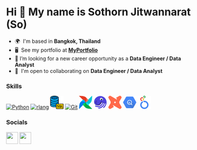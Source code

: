 Hi 👋 My name is Sothorn Jitwannarat (So)
=========================================

* 🌍  I'm based in **Bangkok, Thailand**
* 🖥️  See my portfolio at **[MyPortfolio](https://sothorn-j.notion.site/sothorn-j/Hi-I-m-Sothorn-452a515c97c2456a81a922516422545a)**
* 🤔  I’m looking for a new career opportunity as a **Data Engineer / Data Analyst**
* 🤝  I'm open to collaborating on **Data Engineer / Data Analyst**

### Skills


<p align="left">
<a href="https://www.python.org/" target="_blank" rel="noreferrer"><img src="https://raw.githubusercontent.com/danielcranney/readme-generator/main/public/icons/skills/python-colored.svg" width="36" height="36" alt="Python" /></a>
<a href="https://www.r-project.org/" target="_blank" rel="noreferrer"><img src="https://raw.githubusercontent.com/danielcranney/readme-generator/main/public/icons/skills/rlang-colored.svg" width="36" height="36" alt="rlang" /></a>
<a href="https://www.sqltutorial.org/" target="_blank" rel="noreferrer"><img src="./images/SQL.png" width="36" height="36" alt="SQL" /></a>
<a href="https://git-scm.com/" target="_blank" rel="noreferrer"><img src="https://raw.githubusercontent.com/danielcranney/readme-generator/main/public/icons/skills/git-colored.svg" width="36" height="36" alt="Git" /></a>
<a href="https://airflow.apache.org/" target="_blank" rel="noreferrer"><img src="./images/Airflow.png" width="36" height="36" alt="Airflow" /></a>
<a href="https://dagster.io/" target="_blank" rel="noreferrer"><img src="./images/Dagster.png" width="36" height="36" alt="dagster" /></a>
<a href="https://www.getdbt.com/" target="_blank" rel="noreferrer"><img src="./images/dbt.png" width="36" height="36" alt="dbt" /></a>
<a href="https://cloud.google.com/bigquery" target="_blank" rel="noreferrer"><img src="./images/BigQuery.png" width="36" height="36" alt="BigQuery" /></a>
<a href="https://lookerstudio.google.com/" target="_blank" rel="noreferrer"><img src="./images/LookerStudio.png" width="36" height="36" alt="LookerStudio" /></a>
</p>


### Socials

<p align="left"> <a href="https://github.com/Sothorn-J" target="_blank" rel="noreferrer"><img src="https://raw.githubusercontent.com/danielcranney/readme-generator/main/public/icons/socials/github.svg" width="32" height="32" /></a> <a href="https://www.linkedin.com/in/sothorn-jitwannarat-637788240" target="_blank" rel="noreferrer"><img src="https://raw.githubusercontent.com/danielcranney/readme-generator/main/public/icons/socials/linkedin.svg" width="32" height="32" /></a></p>
